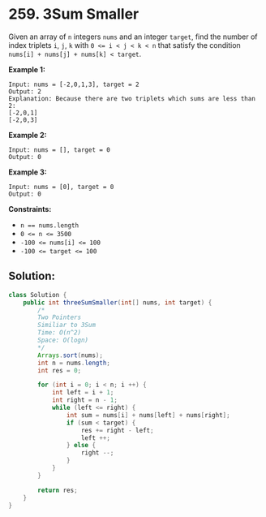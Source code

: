 # 259. 3Sum Smaller



Given an array of `n` integers `nums` and an integer `target`, find the number of index triplets `i`, `j`, `k` with `0 <= i < j < k < n` that satisfy the condition `nums[i] + nums[j] + nums[k] < target`.

 

**Example 1:**

```
Input: nums = [-2,0,1,3], target = 2
Output: 2
Explanation: Because there are two triplets which sums are less than 2:
[-2,0,1]
[-2,0,3]
```

**Example 2:**

```
Input: nums = [], target = 0
Output: 0
```

**Example 3:**

```
Input: nums = [0], target = 0
Output: 0
```

 

**Constraints:**

- `n == nums.length`
- `0 <= n <= 3500`
- `-100 <= nums[i] <= 100`
- `-100 <= target <= 100`



## Solution:

```java
class Solution {
    public int threeSumSmaller(int[] nums, int target) {
        /*
        Two Pointers
        Similiar to 3Sum
        Time: O(n^2)
        Space: O(logn)
        */
        Arrays.sort(nums);
        int n = nums.length;
        int res = 0;

        for (int i = 0; i < n; i ++) {
            int left = i + 1;
            int right = n - 1;
            while (left <= right) {
                int sum = nums[i] + nums[left] + nums[right];
                if (sum < target) {
                    res += right - left;
                    left ++;
                } else {
                    right --;
                }
            }
        }

        return res;
    }
}
```


